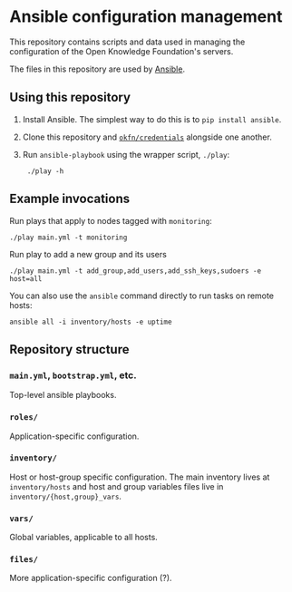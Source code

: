 # Ansible configuration management

This repository contains scripts and data used in managing the configuration of
the Open Knowledge Foundation's servers.

The files in this repository are used by
[Ansible](http://www.ansibleworks.com/).

## Using this repository

1. Install Ansible. The simplest way to do this is to `pip install ansible`.

2. Clone this repository and
   [`okfn/credentials`](https://github.com/okfn/credentials) alongside one
   another.

3. Run `ansible-playbook` using the wrapper script, `./play`:

        ./play -h

## Example invocations

Run plays that apply to nodes tagged with `monitoring`:

    ./play main.yml -t monitoring

Run play to add a new group and its users

    ./play main.yml -t add_group,add_users,add_ssh_keys,sudoers -e host=all

You can also use the `ansible` command directly to run tasks on remote hosts:

    ansible all -i inventory/hosts -e uptime

## Repository structure

### `main.yml`, `bootstrap.yml`, etc.

Top-level ansible playbooks.

### `roles/`

Application-specific configuration.

### `inventory/`

Host or host-group specific configuration. The main inventory lives at
`inventory/hosts` and host and group variables files live in
`inventory/{host,group}_vars`.

### `vars/`

Global variables, applicable to all hosts.

### `files/`

More application-specific configuration (?).

